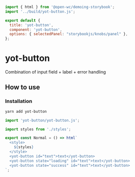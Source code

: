 ```js script
import { html } from '@open-wc/demoing-storybook';
import '../build/yot-button.js';

export default {
  title: 'yot-button',
  component: 'yot-button',
  options: { selectedPanel: "storybookjs/knobs/panel" },
};
```

# yot-button

Combination of input field + label + error handling

## How to use

### Installation

```bash
yarn add yot-button
```

```js
import 'yot-button/yot-button.js';
```

```js preview-story
import styles from './styles';

export const Normal = () => html`
  <style>
    ${styles}  
  </style>
  <yot-button id="text">text</yot-button>
  <yot-button state="loading" id="text">text</yot-button>
  <yot-button state="success" id="text">text</yot-button>
`;
```
